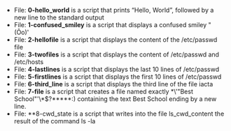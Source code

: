 * File: **0-hello_world** is a script that prints “Hello, World”, followed by a new line to the standard output
* File: **1-confused_smiley** is a script that displays a confused smiley "(Ôo)'
* File: **2-hellofile** is a script that displays the content of the /etc/passwd file
* File: **3-twofiles** is a script that displays  the content of /etc/passwd and /etc/hosts 
* File: **4-lastlines** is a script that displays the last 10 lines of /etc/passwd  
* File: **5-firstlines** is a script that displays the first 10 lines of /etc/passwd
* File: **6-third_line** is a script that displays  the third line of the file iacta
* File: **7-file** is a script that creates a file named exactly \*\\'"Best School"\'\\*$\?\*\*\*\*\*:) containing the text Best School ending by a new line.
* File: **8-cwd_state is a script that writes into the file ls_cwd_content the result of the command ls -la
